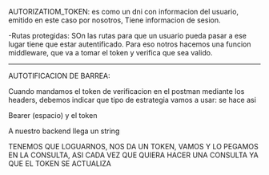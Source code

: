 AUTORIZATIOM_TOKEN: es como un dni con informacion del usuario, emitido en este caso por nosotros, Tiene informacion de sesion.

-Rutas protegidas: SOn las rutas para que un usuario pueda pasar a ese lugar tiene que estar autentificado.
Para eso notros hacemos una funcion middleware, que va a tomar el token y verifica que sea valido.

----------
AUTOTIFICACION DE BARREA:

Cuando mandamos el token de verificacion en el postman mediante los headers, debemos indicar que tipo de estrategia vamos a usar: se hace asi

Bearer (espacio) y el token  

A nuestro backend llega un string 


TENEMOS QUE LOGUARNOS, NOS DA UN TOKEN, VAMOS Y LO PEGAMOS EN LA CONSULTA, ASI CADA VEZ QUE QUIERA HACER UNA CONSULTA YA QUE EL TOKEN SE ACTUALIZA